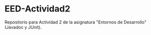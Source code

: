# EED-Actividad2
Repositorio para Actividad 2 de la asignatura "Entornos de Desarrollo" (Javadoc y JUnit).
